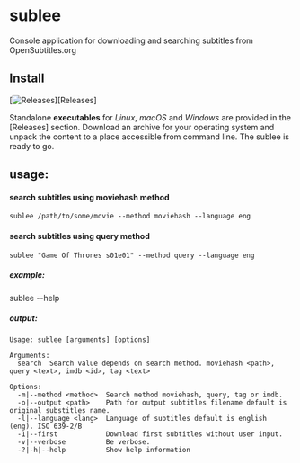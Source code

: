 # sublee
Console application for downloading and searching subtitles from OpenSubtitles.org

## Install

[![Releases](https://img.shields.io/github/downloads/tomaspavlic/sublee/total.svg)][Releases]

Standalone **executables** for _Linux_, _macOS_ and _Windows_ are provided in
the [Releases] section.
Download an archive for your operating system and unpack the content to a place
accessible from command line. The sublee is ready to go.

## usage:

#### search subtitles using moviehash method
`sublee /path/to/some/movie --method moviehash --language eng`

#### search subtitles using query method
`sublee "Game Of Thrones s01e01" --method query --language eng`

##### example:
sublee --help

##### output:
```
Usage: sublee [arguments] [options]

Arguments:
  search  Search value depends on search method. moviehash <path>, query <text>, imdb <id>, tag <text>

Options:
  -m|--method <method>  Search method moviehash, query, tag or imdb.
  -o|--output <path>    Path for output subtitles filename default is original substitles name.
  -l|--language <lang>  Language of subtitles default is english (eng). ISO 639-2/B
  -1|--first            Download first subtitles without user input.
  -v|--verbose          Be verbose.
  -?|-h|--help          Show help information
```
